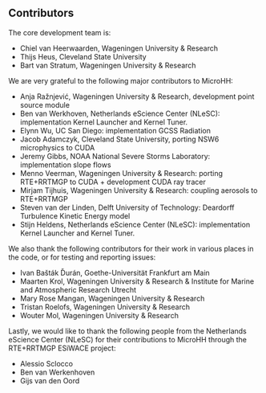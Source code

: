 Contributors
------------

The core development team is:

 * Chiel van Heerwaarden, Wageningen University & Research
 * Thijs Heus, Cleveland State University
 * Bart van Stratum, Wageningen University & Research

We are very grateful to the following major contributors to MicroHH:

 * Anja Ražnjević, Wageningen University & Research, development point source module
 * Ben van Werkhoven, Netherlands eScience Center (NLeSC): implementation Kernel Launcher and Kernel Tuner.
 * Elynn Wu, UC San Diego: implementation GCSS Radiation
 * Jacob Adamczyk, Cleveland State University, porting NSW6 microphysics to CUDA
 * Jeremy Gibbs, NOAA National Severe Storms Laboratory: implementation slope flows
 * Menno Veerman, Wageningen University & Research: porting RTE+RRTMGP to CUDA + development CUDA ray tracer
 * Mirjam Tijhuis, Wageningen University & Research: coupling aerosols to RTE+RRTMGP
 * Steven van der Linden, Delft University of Technology: Deardorff Turbulence Kinetic Energy model
 * Stijn Heldens, Netherlands eScience Center (NLeSC): implementation Kernel Launcher and Kernel Tuner.

We also thank the following contributors for their work in various places in the code, or for testing and reporting issues:

 * Ivan Bašták Ďurán, Goethe-Universität Frankfurt am Main
 * Maarten Krol, Wageningen University & Research & Institute for Marine and Atmospheric Research Utrecht
 * Mary Rose Mangan, Wageningen University & Research
 * Tristan Roelofs, Wageningen University & Research
 * Wouter Mol, Wageningen University & Research

Lastly, we would like to thank the following people from the Netherlands eScience Center (NLeSC) for their contributions to MicroHH through the RTE+RRTMGP ESiWACE project:

 * Alessio Sclocco
 * Ben van Werkenhoven
 * Gijs van den Oord
